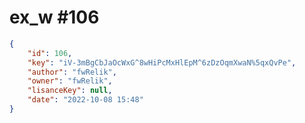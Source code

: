 
# ex_w #106
                
```JSON
{
    "id": 106,
    "key": "iV-3mBgCbJaOcWxG^8wHiPcMxHlEpM^6zDzOqmXwaN%5qxQvPe",
    "author": "fwRelik",
    "owner": "fwRelik",
    "lisanceKey": null,
    "date": "2022-10-08 15:48"
}
```
